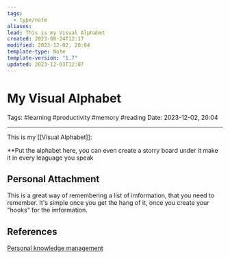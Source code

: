 ```yaml
---
tags:
  - type/note
aliases: 
lead: This is my Visual Alphabet
created: 2023-08-24T12:17
modified: 2023-12-02, 20:04
template-type: Note
template-version: "1.7"
updated: 2023-12-03T12:07
---
```


# My Visual Alphabet

Tags:  #learning #productivity #memory #reading 
Date: 2023-12-02, 20:04

---

This is my [[Visual Alphabet]]:

**Put the alphabet here, you can even create a storry board under it make it in every leaguage you speak

## Personal Attachment

This is a great way of remembering a list of imformation, that you need to remember. It's simple once you get the hang of it, once you create your "hooks" for the imformation.
## References

[Personal knowledge management](../SLIP-BOX/Personal%20knowledge%20management.md)
